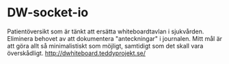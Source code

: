 # DW-socket-io
Patientöversikt som är tänkt att ersätta whiteboardtavlan i sjukvården. Eliminera behovet av att dokumentera "anteckningar" i journalen. Mitt mål är att göra allt så minimalistiskt som möjligt, samtidigt som det skall vara överskådligt. http://dwhiteboard.teddyprojekt.se/
